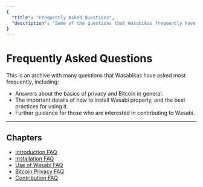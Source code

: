 ```yaml
---
{
  "title": "Frequently Asked Questions",
  "description": "Some of the questions that Wasabikas frequently have, with answers for easy reference. This is the Wasabi documentation, an archive of knowledge about the open-source, non-custodial and privacy-focused Bitcoin wallet for desktop."
}
---
```


# Frequently Asked Questions

This is an archive with many questions that Wasabikas have asked most frequently, including:

- Answers about the basics of privacy and Bitcoin in general.
- The important details of how to install Wasabi properly, and the best practices for using it.
- Further guidance for those who are interested in contributing to Wasabi.

---

## Chapters

- [Introduction FAQ](/FAQ/FAQ-Introduction.md)
- [Installation FAQ](/FAQ/FAQ-Installation.md)
- [Use of Wasabi FAQ](/FAQ/FAQ-UseWasabi.md)
- [Bitcoin Privacy FAQ](/FAQ/FAQ-GeneralBitcoinPrivacy.md)
- [Contribution FAQ](/FAQ/FAQ-Contribution.md)
